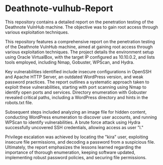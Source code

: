 # Deathnote-vulhub-Report
This repository contains a detailed report on the penetration testing of the Deathnote VulnHub machine. The objective was to gain root access through various exploitation techniques.

This repository features a comprehensive report on the penetration testing of the Deathnote VulnHub machine, aimed at gaining root access through various exploitation techniques. The project details the environment setup using Oracle VirtualBox, with the target IP configured as 10.10.0.2, and lists tools employed, including Nmap, Gobuster, WPScan, and Hydra.

Key vulnerabilities identified include insecure configurations in OpenSSH and Apache HTTP Server, an outdated WordPress version, and weak password practices. The report outlines a systematic approach taken to exploit these vulnerabilities, starting with port scanning using Nmap to identify open ports and services. Directory enumeration with Gobuster revealed critical paths, including a WordPress directory and hints in the robots.txt file.

Subsequent steps included analyzing an image file for hidden content, conducting WordPress enumeration to discover user accounts, and running WPScan to identify vulnerabilities. A brute force attack using Hydra successfully uncovered SSH credentials, allowing access as user "l."

Privilege escalation was achieved by locating the "kira" user, exploiting insecure file permissions, and decoding a password from a suspicious file. Ultimately, the report emphasizes the lessons learned regarding the importance of thorough enumeration, keeping software updated, implementing robust password policies, and securing file permissions.

